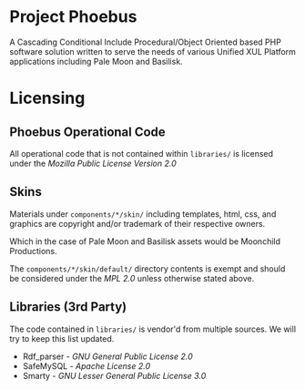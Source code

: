 Project Phoebus
===
A Cascading Conditional Include Procedural/Object Oriented based PHP software solution written to serve the needs of various Unified XUL Platform applications including Pale Moon and Basilisk.

Licensing
===
Phoebus Operational Code
---
All operational code that is not contained within `libraries/` is licensed under the *Mozilla Public License Version 2.0*

Skins
---
Materials under `components/*/skin/` including templates, html, css, and graphics are copyright and/or trademark of their respective owners.

Which in the case of Pale Moon and Basilisk assets would be Moonchild Productions.

The `components/*/skin/default/` directory contents is exempt and should be considered under the *MPL 2.0* unless otherwise stated above.

Libraries (3rd Party)
---
The code contained in `libraries/` is vendor'd from multiple sources. We will try to keep this list updated.

- Rdf_parser - *GNU General Public License 2.0*
- SafeMySQL - *Apache License 2.0*
- Smarty - *GNU Lesser General Public License 3.0*